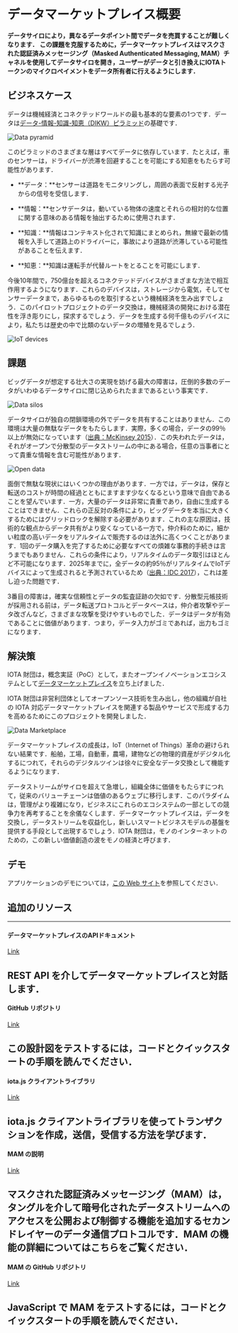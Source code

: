 # データマーケットプレイス概要
<!-- # Data Marketplace overview -->

**データサイロにより，異なるデータポイント間でデータを売買することが難しくなります． この課題を克服するために，データマーケットプレイスはマスクされた認証済みメッセージング（Masked Authenticated Messaging, MAM）チャネルを使用してデータサイロを開き，ユーザーがデータと引き換えにIOTAトークンのマイクロペイメントをデータ所有者に行えるようにします．**
<!-- **Data silos make it difficult to buy and sell data among different data points. To overcome this challenge, the Data Marketplace uses Masked Authenticated Messaging (MAM) channels to open up the data silos and allow users to make micropayments of IOTA tokens to the data owners in exchange for data.** -->

## ビジネスケース
<!-- ## Business case -->

データは機械経済とコネクテッドワールドの最も基本的な要素の1つです．データは[データ-情報-知識-知恵（DIKW）ピラミッド](https://en.wikipedia.org/wiki/DIKW_pyramid)の基礎です．
<!-- Data is one of the most fundamental ingredients in the machine economy and the connected world. It is the foundation of the Data — Information — Knowledge — Wisdom [(DIKW) pyramid](https://en.wikipedia.org/wiki/DIKW_pyramid). -->

![Data pyramid](../images/data-marketplace-otr-updates.png)

このピラミッドのさまざまな層はすべてデータに依存しています．たとえば，車のセンサーは，ドライバーが渋滞を回避することを可能にする知恵をもたらす可能性があります．
<!-- The different layers of this pyramid all rely on data. For example, sensors on cars can lead to the wisdom that allows drivers to bypass congestion: -->

- **データ：**センサーは道路をモニタリングし，周囲の表面で反射する光子からの信号を受信します．
<!-- - **Data:** Sensors monitor the road and receive signals from the photons that reflect off the surface of their environment -->
- **情報：**センサデータは，動いている物体の速度とそれらの相対的な位置に関する意味のある情報を抽出するために使用されます．
<!-- - **Information:** Sensor data is used to extract meaningful information about the speed of the moving objects and their relative positions -->
- **知識：**情報はコンテキスト化されて知識にまとめられ，無線で最新の情報を入手して道路上のドライバーに，事故により道路が渋滞している可能性があることを伝えます．
<!-- - **Knowledge:** Information is contextualized and distilled into knowledge, telling the drivers on the road via over-the-air updates that the road may be congested due to a crash -->
- **知恵：**知識は運転手が代替ルートをとることを可能にします．
<!-- - **Wisdom:** Knowledge allows drivers to take an alternative route -->

今後10年間で，750億台を超えるコネクテッドデバイスがさまざまな方法で相互作用するようになります．これらのデバイスは，ストレージから電気，そしてセンサーデータまで，あらゆるものを取引するという機械経済を生み出すでしょう．このパイロットプロジェクトのデータ交換は，機械経済の開発における潜在性を浮き彫りにし，探求するでしょう．データを生成する何千億ものデバイスにより，私たちは歴史の中で比類のないデータの増殖を見るでしょう．
<!-- Over the next decade, more than 75 billion connected devices will be interacting in different manners. These devices will give rise to a machine economy where they will trade everything from storage to electricity and sensor data. The data trade in this pilot project will highlight and explore the potential in these developments. With the prospect of tens of billions of devices generating data, we will see a proliferation of data that is unmatched in history. -->

![IoT devices](../images/data-marketplace-iot-stats.png)

## 課題
<!-- ## Challenges -->

ビッグデータが想定する壮大さの実現を妨げる最大の障害は，圧倒的多数のデータがいわゆるデータサイロに閉じ込められたままであるという事実です．
<!-- The largest obstacle preventing the fulfillment of the grandeur envisaged by Big Data is the fact that the overwhelming majority of data remains locked in what is called data silos. -->

![Data silos](../images/data-marketplace-data-silos.png)

データサイロが独自の閉鎖環境の外でデータを共有することはありません．この環境は大量の無駄なデータをもたらします．実際，多くの場合，データの99％以上が無効になっています（[出典：McKinsey 2015](https://www.mckinsey.com/mgi/overview/in-the-news/by-2025-internet-of-things-applications-could-have-11-trillion-impact)）．この失われたデータは，それがオープンで分散型のデータストリームの中にある場合，任意の当事者にとって貴重な情報を含む可能性があります．
<!-- Data silos do not, or very rarely, share data outside their own closed environment. This environment leads to enormous quantities of wasted data. In fact, often, over 99% of data is lost to the void ([source: McKinsey 2015](https://www.mckinsey.com/mgi/overview/in-the-news/by-2025-internet-of-things-applications-could-have-11-trillion-impact)). This lost data could contain valuable information to any compensating party if it were in an open, decentralized data stream. -->

![Open data](../images/data-marketplace-open-data.png)

面倒で無駄な現状にはいくつかの理由があります．一方では，データは，保存と転送のコストが時間の経過とともにますます少なくなるという意味で自由であることを望んでいます．一方，大量のデータは非常に貴重であり，自由に生成することはできません．これらの正反対の条件により，ビッグデータを本当に大きくするためにはグリッドロックを解除する必要があります．これの主な原因は，技術的な観点からデータ共有がより安くなっている一方で，仲介料のために，細かい粒度の高いデータをリアルタイムで販売するのは法外に高くつくことがあります．1回のデータ購入を完了するために必要なすべての煩雑な事務的手続きは言うまでもありません．これらの条件により，リアルタイムのデータ取引はほとんど不可能になります．2025年までに，全データの約95％がリアルタイムでIoTデバイスによって生成されると予測されているため（[出典：IDC 2017](https://www.seagate.com/files/www-content/our-story/trends/files/idc-seagate-dataage-whitepaper.pdf)），これは差し迫った問題です．
<!-- There are several reasons for the cumbersome and wasteful status quo. On the one hand, data wants to be free in the sense that its storage and transmission costs less and less over time. On the other hand, large quantities of data are extremely valuable and are not free to generate. These diametrically opposed conditions cause a gridlock that needs to be broken in order for Big Data to become truly big. A major cause of this is the fact that, while data sharing is becoming cheaper from a technological perspective, it is prohibitively expensive to sell fine, granular data in real-time due to intermediary fees — not to mention all the red tape one has to cut through in order to complete a single data purchase. These conditions make real-time data trade all but impossible. By 2025 it is projected that around 95% of all data will be generated by IoT devices in real-time ([source: IDC 2017](https://www.seagate.com/files/www-content/our-story/trends/files/idc-seagate-dataage-whitepaper.pdf)), so this is a pressing issue. -->

3番目の障害は，確実な信頼性とデータの監査証跡の欠如です．分散型元帳技術が採用される前は，データ転送プロトコルとデータベースは，仲介者攻撃やデータ改ざんなど，さまざまな攻撃を受けやすいものでした．データはデータが有効であることに価値があります．つまり，データ入力がゴミであれば，出力もゴミになります．
<!-- A third obstacle is the lack of ensured authenticity and audit trails of data. Before the adoption of distributed ledger technologies, data transmission protocols and databases were susceptible to various attacks, including middleman attacks and data tampering. Data is only as valuable as it is valid. In short, if the data input is garbage, the output will also be garbage. -->

## 解決策
<!-- ## Solution -->

IOTA 財団は，概念実証（PoC）として，またオープンイノベーションエコシステムとして[データマーケットプレイス](https://data.iota.org)を立ち上げました．
<!-- The IOTA Foundation launched the [Data Marketplace](https://data.iota.org) as a proof of concept (PoC) and as an open innovation ecosystem. -->

IOTA 財団は非営利団体としてオープンソース技術を生み出し，他の組織が自社の IOTA 対応データマーケットプレイスを関連する製品やサービスで形成する力を高めるためにこのプロジェクトを開発しました．
<!-- As a non-profit organisation, the IOTA Foundation has developed this project to produce an open source technology and to empower other organisations to shape their own IOTA-enabled data marketplaces, with associated products and services. -->

![Data Marketplace](../images/data-marketplace.png)

データマーケットプレイスの成長は，IoT（Internet of Things）革命の避けられない結果です．船舶，工場，自動車，農場，建物などの物理的資産がデジタル化するにつれて，それらのデジタルツインは徐々に安全なデータ交換として機能するようになります．
<!-- The growth of data marketplaces is an inevitable result of the IoT (Internet of Things) revolution. As physical assets such as ships, factories, vehicles, farms or buildings become digital, their digital twins will gradually act as secure data exchanges. -->

データストリームがサイロを超えて急増し，組織全体に価値をもたらすにつれて，従来のバリューチェーンは価値のあるウェブに移行します．このパラダイムは，管理がより複雑になり，ビジネスにこれらのエコシステムの一部としての競争力を再考することを余儀なくします．データマーケットプレイスは，データを交換し，データストリームを収益化し，新しいスマートビジネスモデルの基盤を提供する手段として出現するでしょう．IOTA 財団は，モノのインターネットのための，この新しい価値創造の波をモノの経済と呼びます．
<!-- As data streams surge across silos and carry value across organisations, traditional value chains will transition into a web of value. This paradigm will be more complex to administer, forcing business to rethink their competitive play as part of these ecosystems. Data marketplaces will emerge as a means to exchange data, monetise data streams and provide the basis of new smart business models. We refer to this new wave of value creation, for the Internet of Everything, as the Economy of Things. -->

## デモ
<!-- ## Demo -->

アプリケーションのデモについては，[この Web サイト](https://data.iota.org/)を参照してください．
<!-- See this website for a [demonstration of the application](https://data.iota.org/). -->

## 追加のリソース
<!-- ## Additional resources -->

---------------
#### データマーケットプレイスのAPIドキュメント ####
[Link](https://data.iota.org/static/docs)

REST API を介してデータマーケットプレイスと対話します．
---
#### GitHub リポジトリ ####
[Link](https://github.com/iotaledger/data-marketplace)

この設計図をテストするには，コードとクイックスタートの手順を読んでください．
---
#### iota.js クライアントライブラリ ####
[Link](root://client-libraries/0.1/getting-started/js-quickstart.md)

iota.js クライアントライブラリを使ってトランザクションを作成，送信，受信する方法を学びます．
---
#### MAM の説明 ####
[Link](https://blog.iota.org/introducing-masked-authenticated-messaging-e55c1822d50e)

マスクされた認証済みメッセージング（MAM）は，タングルを介して暗号化されたデータストリームへのアクセスを公開および制御する機能を追加するセカンドレイヤーのデータ通信プロトコルです．MAM の機能の詳細についてはこちらをご覧ください．
---
#### MAM の GitHub リポジトリ ####
[Link](https://github.com/iotaledger/mam.client.js)

JavaScript で MAM をテストするには，コードとクイックスタートの手順を読んでください．
---------------
